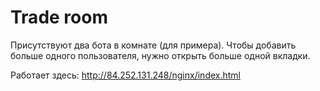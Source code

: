 # Trade room

Присутствуют два бота в комнате (для примера). Чтобы добавить больше одного пользователя, нужно открыть больше одной вкладки.

Работает здесь:
http://84.252.131.248/nginx/index.html
